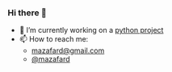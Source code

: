 ### Hi there 👋

- 🔭 I’m currently working on a [python project](https://github.com/Mazafard/tamin-sdk)
- 📫 How to reach me: 
  - mazafard@gmail.com
  -  [@mazafard](https://twitter.com/Mazafard)


<!--
**Mazafard/Mazafard** is a ✨ _special_ ✨ repository because its `README.md` (this file) appears on your GitHub profile.

Here are some ideas to get you started:

- 🔭 I’m currently working on ...
- 🌱 I’m currently learning ...
- 👯 I’m looking to collaborate on ...
- 🤔 I’m looking for help with ...
- 💬 Ask me about ...
- 📫 How to reach me: ...
- 😄 Pronouns: ...
- ⚡ Fun fact: ...
-->
